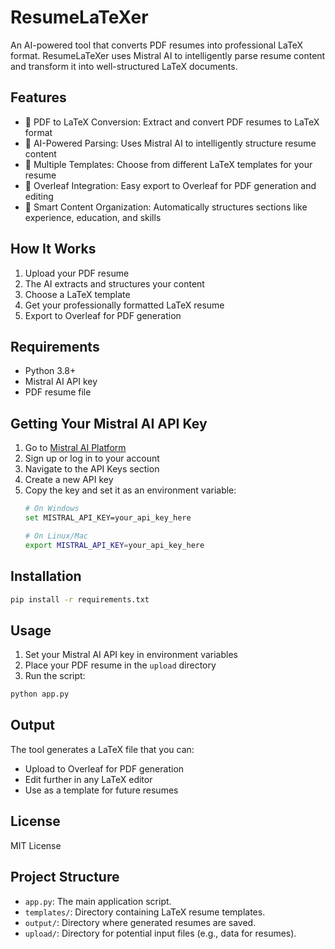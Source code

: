 # ResumeLaTeXer

An AI-powered tool that converts PDF resumes into professional LaTeX format. ResumeLaTeXer uses Mistral AI to intelligently parse resume content and transform it into well-structured LaTeX documents.

## Features

- 📄 PDF to LaTeX Conversion: Extract and convert PDF resumes to LaTeX format
- 🤖 AI-Powered Parsing: Uses Mistral AI to intelligently structure resume content
- 🎨 Multiple Templates: Choose from different LaTeX templates for your resume
- 📱 Overleaf Integration: Easy export to Overleaf for PDF generation and editing
- 🔄 Smart Content Organization: Automatically structures sections like experience, education, and skills

## How It Works

1. Upload your PDF resume
2. The AI extracts and structures your content
3. Choose a LaTeX template
4. Get your professionally formatted LaTeX resume
5. Export to Overleaf for PDF generation

## Requirements

- Python 3.8+
- Mistral AI API key
- PDF resume file

## Getting Your Mistral AI API Key

1. Go to [Mistral AI Platform](https://console.mistral.ai)
2. Sign up or log in to your account
3. Navigate to the API Keys section
4. Create a new API key
5. Copy the key and set it as an environment variable:
   ```bash
   # On Windows
   set MISTRAL_API_KEY=your_api_key_here

   # On Linux/Mac
   export MISTRAL_API_KEY=your_api_key_here
   ```

## Installation

```bash
pip install -r requirements.txt
```

## Usage

1. Set your Mistral AI API key in environment variables
2. Place your PDF resume in the `upload` directory
3. Run the script:
```bash
python app.py
```

## Output

The tool generates a LaTeX file that you can:
- Upload to Overleaf for PDF generation
- Edit further in any LaTeX editor
- Use as a template for future resumes

## License

MIT License

## Project Structure

- `app.py`: The main application script.
- `templates/`: Directory containing LaTeX resume templates.
- `output/`: Directory where generated resumes are saved.
- `upload/`: Directory for potential input files (e.g., data for resumes).